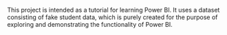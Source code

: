 This project is intended as a tutorial for learning Power BI. It uses a dataset consisting of fake student data, which is purely created for the purpose of exploring and demonstrating the functionality of Power BI.
